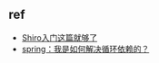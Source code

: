 

## ref

+ [Shiro入门这篇就够了](https://segmentfault.com/a/1190000013875092)
+ [spring：我是如何解决循环依赖的？](https://cloud.tencent.com/developer/article/1769948)
